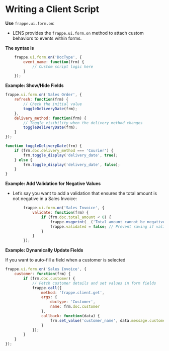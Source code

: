 # Writing a Client Script

**Use** `frappe.ui.form.on`:

-   LENS provides the `frappe.ui.form.on` method to attach custom behaviors to events within forms.

**The syntax is**
```javascript
    frappe.ui.form.on('DocType', {
        event_name: function(frm) {
            // Custom script logic here
        }
    });
```
**Example: Show/Hide Fields**

```javascript
frappe.ui.form.on('Sales Order', {
    refresh: function(frm) {
        // Check the initial value
        toggleDeliveryDate(frm);
    },
    delivery_method: function(frm) {
        // Toggle visibility when the delivery method changes
        toggleDeliveryDate(frm);
    }
});

function toggleDeliveryDate(frm) {
    if (frm.doc.delivery_method === 'Courier') {
        frm.toggle_display('delivery_date', true);
    } else {
        frm.toggle_display('delivery_date', false);
    }
}
```

**Example: Add Validation for Negative Values**

-   Let’s say you want to add a validation that ensures the total amount is not negative in a Sales Invoice:
```javascript
        frappe.ui.form.on('Sales Invoice', {
            validate: function(frm) {
                if (frm.doc.total_amount < 0) {
                    frappe.msgprint(__('Total amount cannot be negative'));
                    frappe.validated = false; // Prevent saving if validation fails
                }
            }
        });
  ```

**Example: Dynamically Update Fields**

If you want to auto-fill a field when a customer is selected

``` javascript
frappe.ui.form.on('Sales Invoice', {
    customer: function(frm) {
        if (frm.doc.customer) {
            // Fetch customer details and set values in form fields
            frappe.call({
                method: 'frappe.client.get',
                args: {
                    doctype: 'Customer',
                    name: frm.doc.customer
                },
                callback: function(data) {
                    frm.set_value('customer_name', data.message.customer_name);
                }
            });
        }
    }
});
```




<!--stackedit_data:
eyJoaXN0b3J5IjpbLTE0NTM3ODgwNTksLTE2ODI4MTU5MjEsLT
E0NzU0NjIzMjcsLTE1NTAyMTA1NjksMTU4ODQ0NzU5LDczMDk5
ODExNl19
-->